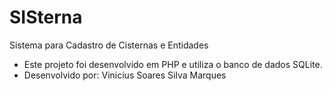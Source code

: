 # SISterna
Sistema para Cadastro de Cisternas e Entidades

- Este projeto foi desenvolvido em PHP e utiliza o banco de dados SQLite.
- Desenvolvido por: Vinicius Soares Silva Marques
